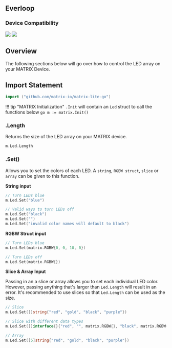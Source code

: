 <h2 style="padding-top:0">Everloop</h2>

### Device Compatibility
<img class="creator-compatibility-icon" src="../../../img/creator-icon.svg">
<img class="creator-compatibility-icon" src="../../../img/voice-icon.svg">

## Overview
The following sections below will go over how to control the LED array on your MATRIX Device.

## Import Statement
```go
import ("github.com/matrix-io/matrix-lite-go")
```

!!! tip "MATRIX Initialization"
    `.Init` will contain an `Led` struct to call the functions below
    ```go
    m := matrix.Init()
    ```

### .Length
Returns the size of the LED array on your MATRIX device.
```go
m.Led.Length
```

### .Set()
Allows you to set the colors of each LED. A `string`, `RGBW struct`, `slice` or `array` can be given to this function.

**String input**
```go
// Turn LEDs blue
m.Led.Set("blue")

// Valid ways to turn LEDs off
m.Led.Set("black")
m.Led.Set("")
m.Led.Set("invalid color names will default to black")
```

**RGBW Struct input**
```go
// Turn LEDs blue
m.Led.Set(matrix.RGBW{0, 0, 10, 0})

// Turn LEDs off
m.Led.Set(matrix.RGBW{})
```

**Slice & Array Input**

Passing in an a slice or array allows you to set each individual LED color. However, passing anything that's larger than `Led.Length` will result in an error. It's recommended to use slices so that `Led.Length` can be used as the size.
```go
// Slice
m.Led.Set([]string{"red", "gold", "black", "purple"})

// Slice with different data types
m.Led.Set([]interface{}{"red", "", matrix.RGBW{}, "black", matrix.RGBW{G: 255}})

// Array
m.Led.Set([5]string{"red", "gold", "black", "purple"})
```